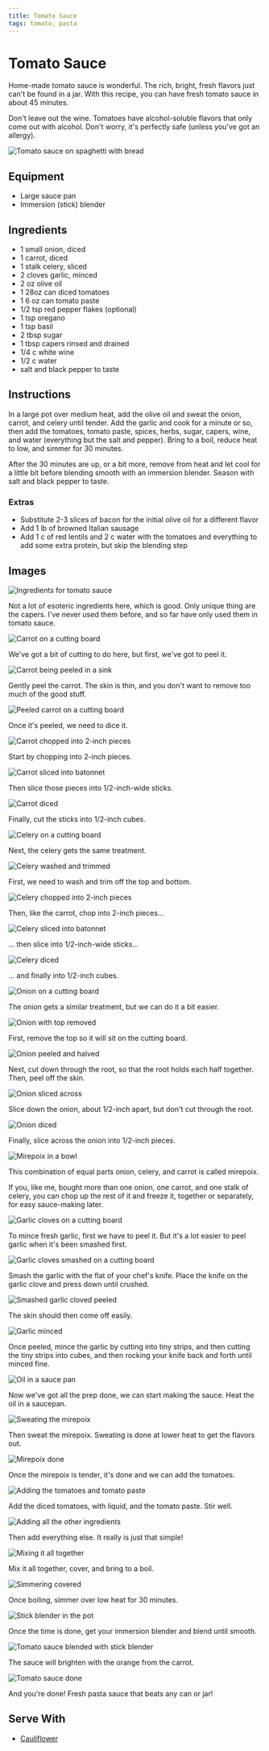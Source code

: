 ```yaml
---
title: Tomato Sauce
tags: tomato, pasta
---
```


# Tomato Sauce

Home-made tomato sauce is wonderful. The rich, bright, fresh flavors
just can't be found in a jar. With this recipe, you can have fresh
tomato sauce in about 45 minutes.

Don't leave out the wine. Tomatoes have alcohol-soluble flavors that
only come out with alcohol. Don't worry, it's perfectly safe (unless
you've got an allergy).

![Tomato sauce on spaghetti with bread](title.jpg)

## Equipment

* Large sauce pan
* Immersion (stick) blender

## Ingredients

* 1 small onion, diced
* 1 carrot, diced
* 1 stalk celery, sliced
* 2 cloves garlic, minced
* 2 oz olive oil
* 1 28oz can diced tomatoes
* 1 6 oz can tomato paste
* 1/2 tsp red pepper flakes (optional)
* 1 tsp oregano
* 1 tsp basil
* 2 tbsp sugar
* 1 tbsp capers rinsed and drained
* 1/4 c white wine
* 1/2 c water
* salt and black pepper to taste

## Instructions

In a large pot over medium heat, add the olive oil and sweat the onion,
carrot, and celery until tender. Add the garlic and cook for a minute or
so, then add the tomatoes, tomato paste, spices, herbs, sugar, capers,
wine, and water (everything but the salt and pepper). Bring to a boil,
reduce heat to low, and simmer for 30 minutes.

After the 30 minutes are up, or a bit more, remove from heat and let
cool for a little bit before blending smooth with an immersion blender.
Season with salt and black pepper to taste.

### Extras

* Substitute 2-3 slices of bacon for the initial olive oil for
  a different flavor
* Add 1 lb of browned Italian sausage
* Add 1 c of red lentils and 2 c water with the tomatoes and everything
  to add some extra protein, but skip the blending step

## Images

![Ingredients for tomato sauce](01-ingredients.jpg)

Not a lot of esoteric ingredients here, which is good. Only unique thing
are the capers. I've never used them before, and so far have only used
them in tomato sauce.

![Carrot on a cutting board](02-carrot.jpg)

We've got a bit of cutting to do here, but first, we've got to peel it.

![Carrot being peeled in a sink](03-peel-carrot.jpg)

Gently peel the carrot. The skin is thin, and you don't want to remove
too much of the good stuff.

![Peeled carrot on a cutting board](04-carrot-peeled.jpg)

Once it's peeled, we need to dice it.

![Carrot chopped into 2-inch pieces](05-carrot-chop.jpg)

Start by chopping into 2-inch pieces.

![Carrot sliced into batonnet](06-carrot-batonnet.jpg)

Then slice those pieces into 1/2-inch-wide sticks.

![Carrot diced](07-carrot-dice.jpg)

Finally, cut the sticks into 1/2-inch cubes.

![Celery on a cutting board](08-celery.jpg)

Next, the celery gets the same treatment.

![Celery washed and trimmed](09-celery-trimmed.jpg)

First, we need to wash and trim off the top and bottom.

![Celery chopped into 2-inch pieces](10-celery-chop.jpg)

Then, like the carrot, chop into 2-inch pieces...

![Celery sliced into batonnet](11-celery-batonnet.jpg)

... then slice into 1/2-inch-wide sticks...

![Celery diced](12-celery-dice.jpg)

... and finally into 1/2-inch cubes.

![Onion on a cutting board](13-onion.jpg)

The onion gets a similar treatment, but we can do it a bit easier.

![Onion with top removed](14-onion-top-removed.jpg)

First, remove the top so it will sit on the cutting board.

![Onion peeled and halved](15-onion-peeled-and-halved.jpg)

Next, cut down through the root, so that the root holds each half
together. Then, peel off the skin.

![Onion sliced across](16-onion-batonnet.jpg)

Slice down the onion, about 1/2-inch apart, but don't cut through the root.

![Onion diced](17-onion-dice.jpg)

Finally, slice across the onion into 1/2-inch pieces.

![Mirepoix in a bowl](18-mirepoix.jpg)

This combination of equal parts onion, celery, and carrot is called
mirepoix.

If you, like me, bought more than one onion, one carrot, and
one stalk of celery, you can chop up the rest of it and freeze it,
together or separately, for easy sauce-making later.

![Garlic cloves on a cutting board](19-garlic.jpg)

To mince fresh garlic, first we have to peel it. But it's a lot easier
to peel garlic when it's been smashed first.

![Garlic cloves smashed on a cutting board](20-garlic-smash.jpg)

Smash the garlic with the flat of your chef's knife. Place the knife on
the garlic clove and press down until crushed.

![Smashed garlic cloved peeled](21-garlic-peeled.jpg)

The skin should then come off easily.

![Garlic minced](22-garlic-minced.jpg)

Once peeled, mince the garlic by cutting into tiny strips, and then cutting
the tiny strips into cubes, and then rocking your knife back and forth
until minced fine.

![Oil in a sauce pan](23-oil-pot.jpg)

Now we've got all the prep done, we can start making the sauce. Heat
the oil in a saucepan.

![Sweating the mirepoix](24-sweat-mirepoix.jpg)

Then sweat the mirepoix. Sweating is done at lower heat to get the
flavors out.

![Mirepoix done](25-mirepoix-done.jpg)

Once the mirepoix is tender, it's done and we can add the tomatoes.

![Adding the tomatoes and tomato paste](26-add-tomatoes.jpg)

Add the diced tomatoes, with liquid, and the tomato paste. Stir well.

![Adding all the other ingredients](27-add-everything-else.jpg)

Then add everything else. It really is just that simple!

![Mixing it all together](28-mix-together.jpg)

Mix it all together, cover, and bring to a boil.

![Simmering covered](29-simmer.jpg)

Once boiling, simmer over low heat for 30 minutes.

![Stick blender in the pot](30-stick-blender.jpg)

Once the time is done, get your immersion blender and blend until
smooth.

![Tomato sauce blended with stick blender](31-blended.jpg)

The sauce will brighten with the orange from the carrot.

![Tomato sauce done](32-done.jpg)

And you're done! Fresh pasta sauce that beats any can or jar!

## Serve With

* [Cauliflower](/pantry/cauliflower)

